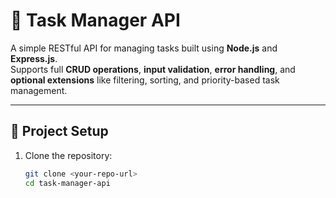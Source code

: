 # 📝 Task Manager API

A simple RESTful API for managing tasks built using **Node.js** and **Express.js**.  
Supports full **CRUD operations**, **input validation**, **error handling**, and **optional extensions** like filtering, sorting, and priority-based task management.

---

## 📁 Project Setup

1. Clone the repository:
   ```bash
   git clone <your-repo-url>
   cd task-manager-api
